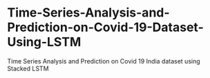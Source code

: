 # Time-Series-Analysis-and-Prediction-on-Covid-19-Dataset-Using-LSTM
Time Series Analysis and Prediction on Covid 19 India dataset using Stacked LSTM

